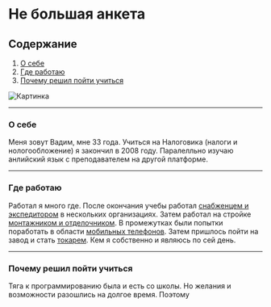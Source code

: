 # Не большая анкета

## Содержание

1. [О себе](#о-себе)
2. [Где работаю](#где-работаю)
3. [Почему решил пойти учиться](#почему-решил-пойти-учиться)

![Картинка](https://www.opentv.tv/wp-content/uploads/2021/03/shutterstock_701884420-1024x604.jpg)

---
### О себе

Меня зовут Вадим, мне 33 года. Учиться на Налоговика (налоги и нологообложение) я закончил в 2008 году. Паралелльно изучаю анлийский язык с преподавателем на другой платформе. 

---
### Где работаю

Работал я много где. После окончания учебы работал [снабженцем и экспедитором](https://unilog.ru/upload/iblock/e37/e37b800689f57eb68743e66b03c6bae1.jpg) в нескольких организациях. Затем работал на стройке [монтажником и отделочником](https://1c-reklama.ru/upload/iblock/aed/aeded97eeca6a8251ae2ee0cd8ac525f.jpeg). В промежутках были попытки поработать в области [мобильных телефонов](https://cache3.youla.io/files/images/720_720_out/5c/78/5c78ca4fd67750a3c0202d08.jpg). Затем пришлось пойти на завод и стать [токарем](https://www.profguide.io/images/article/a/8/CB9EYwGWVD.jpg). Кем я собственно и являюсь по сей день.

---
### Почему решил пойти учиться
Тяга к программированию была и есть со школы. Но желания и возможности разошлись на долгое время. Поэтому 
